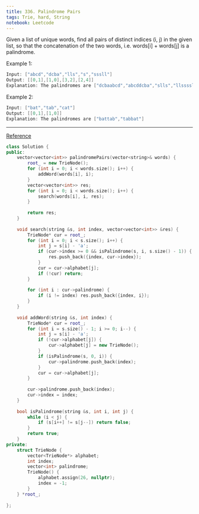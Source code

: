```yaml
---
title: 336. Palindrome Pairs
tags: Trie, hard, String
notebook: Leetcode
---
```


Given a list of unique words, find all pairs of distinct indices (i, j) in the given list, so that the concatenation of the two words, i.e. words[i] + words[j] is a palindrome.

Example 1:
```c++
Input: ["abcd","dcba","lls","s","sssll"]
Output: [[0,1],[1,0],[3,2],[2,4]] 
Explanation: The palindromes are ["dcbaabcd","abcddcba","slls","llssssll"]
```

Example 2:
```c++
Input: ["bat","tab","cat"]
Output: [[0,1],[1,0]] 
Explanation: The palindromes are ["battab","tabbat"]
```
----------
[Reference](https://leetcode.com/problems/palindrome-pairs/discuss/79195/O(n-*-k2)-java-solution-with-Trie-structure)
```c++
class Solution {
public:
    vector<vector<int>> palindromePairs(vector<string>& words) {
        root_ = new TrieNode();
        for (int i = 0; i < words.size(); i++) {
            addWord(words[i], i);
        }
        vector<vector<int>> res;
        for (int i = 0; i < words.size(); i++) {
            search(words[i], i, res);
        }
        
        return res;
    }
    
    void search(string &s, int index, vector<vector<int>> &res) {
        TrieNode* cur = root_;
        for (int i = 0; i < s.size(); i++) {
            int j = s[i] - 'a';
            if (cur->index >= 0 && isPalindrome(s, i, s.size() - 1)) {
                res.push_back({index, cur->index});
            }
            cur = cur->alphabet[j];
            if (!cur) return;
        }
        
        for (int i : cur->palindrome) {
            if (i != index) res.push_back({index, i});
        }
    }
    
    void addWord(string &s, int index) {
        TrieNode* cur = root_;
        for (int i = s.size() - 1; i >= 0; i--) {
            int j = s[i] - 'a';
            if (!cur->alphabet[j]) {
                cur->alphabet[j] = new TrieNode();
            }
            if (isPalindrome(s, 0, i)) {
                cur->palindrome.push_back(index);
            }
            cur = cur->alphabet[j];
        }
        
        cur->palindrome.push_back(index);
        cur->index = index;
    }
    
    bool isPalindrome(string &s, int i, int j) {
        while (i < j) {
            if (s[i++] != s[j--]) return false;
        }
        return true;
    }
private:
    struct TrieNode {
        vector<TrieNode*> alphabet;
        int index;
        vector<int> palindrome;
        TrieNode() {
            alphabet.assign(26, nullptr);
            index = -1;
        }
    } *root_;
    
};
```